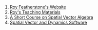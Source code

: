 1. [Roy Featherstone's Website](http://royfeatherstone.org/)
1. [Roy's Teaching Materials](http://royfeatherstone.org/teaching/index.html)
1. [A Short Course on Spatial Vector Algebra](http://royfeatherstone.org/teaching/2008/slides.pdf)
1. [Spatial Vector and Dynamics Software](http://royfeatherstone.org/spatial/)

